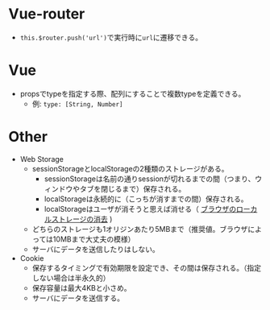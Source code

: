 # Vue-router
- `this.$router.push('url')`で実行時に`url`に遷移できる。

# Vue
- propsでtypeを指定する際、配列にすることで複数typeを定義できる。
  - 例: `type: [String, Number]`

# Other
- Web Storage
  - sessionStorageとlocalStorageの2種類のストレージがある。
    - sessionStorageは名前の通りsessionが切れるまでの間（つまり、ウィンドウやタブを閉じるまで）保存される。
    - localStorageは永続的に（こっちが消すまでの間）保存される。
    - localStorageはユーザが消そうと思えば消せる（ [ブラウザのローカルストレージの消去](https://doc.arcgis.com/ja/maps-for-powerbi/get-started/clear-browser-storage.htm) )
  - どちらのストレージも1オリジンあたり5MBまで（推奨値。ブラウザによっては10MBまで大丈夫の模様）
  - サーバにデータを送信したりはしない。
- Cookie
  - 保存するタイミングで有効期限を設定でき、その間は保存される。（指定しない場合は半永久的）
  - 保存容量は最大4KBと小さめ。
  - サーバにデータを送信する。
